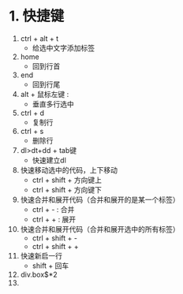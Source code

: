 # 1. 快捷键
1. ctrl + alt + t 
   + 给选中文字添加标签
2. home 
   + 回到行首
3. end 
   + 回到行尾
4. alt + 鼠标左键 :
   + 垂直多行选中
5. ctrl + d 
   + 复制行
6. ctrl + s
   + 删除行
7. dl>dt+dd + tab键
   + 快速建立dl
8. 快速移动选中的代码，上下移动
   + ctrl + shift + 方向键上
   + ctrl + shift + 方向键下
9. 快速合并和展开代码（合并和展开的是某一个标签）
   + ctrl + - : 合并
   + ctrl + + : 展开
10. 快速合并和展开代码（合并和展开选中的所有标签）
    + ctrl + shift + - 
    + ctrl + shift + +
11. 快速新启一行
    + shift + 回车
12. div.box$*2
13. 

